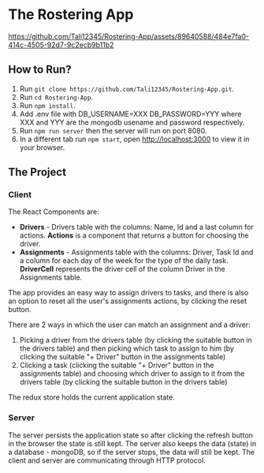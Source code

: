 # The Rostering App



https://github.com/Tali12345/Rostering-App/assets/89640588/484e7fa0-414c-4505-92d7-9c2ecb9b11b2



## How to Run?
1. Run `git clone https://github.com/Tali12345/Rostering-App.git`.
2. Run `cd Rostering-App`.
3. Run `npm install`.
4. Add .env file with DB_USERNAME=XXX DB_PASSWORD=YYY where XXX and YYY are the mongodb usename and password respectively.
5. Run `npm run server` then the server will run on port 8080.
6. In a different tab run `npm start`, open [http://localhost:3000](http://localhost:3000) to view it in your browser.

## The Project

### Client
The React Components are:
- **Drivers** - Drivers table with the columns: Name, Id and a last column for actions. **Actions** is a component that returns a button for choosing the driver.
- **Assignments** - Assignments table with the columns: Driver, Task Id and a column for each day of the week for the type of the daily task. **DriverCell** represents the driver cell of the column Driver in the Assignments table.

The app provides an easy way to assign drivers to tasks, and there is also an option to reset all the user's assignments actions, by clicking the reset button.

There are 2 ways in which the user can match an assignment and a driver:
1. Picking a driver from the drivers table (by clicking the suitable button in the drivers table) and then picking which task to assign to him (by clicking the suitable "+ Driver" button in the assignments table)
2. Clicking a task (clicking the suitable "+ Driver" button in the assignments table) and choosing which driver to assign to it from the drivers table (by clicking the suitable button in the drivers table)

The redux store holds the current application state. 

### Server
The server persists the application state so after clicking the refresh button in the browser the state is still kept. 
The server also keeps the data (state) in a database - mongoDB, so if the server stops, the data will still be kept.
The client and server are communicating through HTTP protocol.
